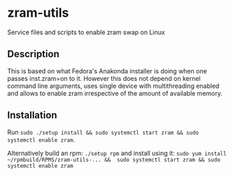zram-utils
==========

Service files and scripts to enable zram swap on Linux

Description
-----------

This is based on what Fedora's Anakonda installer is doing when one passes inst.zram=on to it. However this does not depend on kernel command line arguments, uses single device with multithreading enabled and allows to enable zram irrespective of the amount of available memory.

Installation
------------

Run `sudo ./setup install && sudo systemctl start zram && sudo systemctl enable zram`.

Alternatively build an rpm: `./setup rpm` and install using it:
`sudo yum install ~/rpmbuild/RPMS/zram-utils-... &&  sudo systemctl start zram && sudo systemctl enable zram` 
